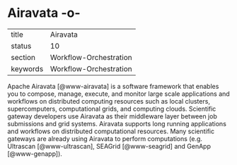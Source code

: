 # Airavata -o-


|          |                        |
| -------- | ---------------------- |
| title    | Airavata               | 
| status   | 10                     |
| section  | Workflow-Orchestration |
| keywords | Workflow-Orchestration |



Apache Airavata [@www-airavata] is a software framework that
enables you to compose, manage, execute, and monitor large scale
applications and workflows on distributed computing resources such as
local clusters, supercomputers, computational grids, and computing
clouds. Scientific gateway developers use Airavata as their middleware
layer between job submissions and grid systems. Airavata supports long
running applications and workflows on distributed computational
resources. Many scientific gateways are already using Airavata to
perform computations (e.g. Ultrascan [@www-ultrascan],
SEAGrid [@www-seagrid] and GenApp [@www-genapp]).



